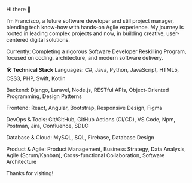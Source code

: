 Hi there 👋

I’m Francisco, a future software developer and still project manager, blending tech know-how with hands-on Agile experience. My journey is rooted in leading complex projects and now, in building creative, user-centered digital solutions.

Currently: Completing a rigorous Software Developer Reskilling Program, focused on coding, architecture, and modern software delivery.

**🛠️ Technical Stack**
Languages:
C#, Java, Python, JavaScript, HTML5, CSS3, PHP, Swift, Kotlin

Backend:
Django, Laravel, Node.js, RESTful APIs, Object-Oriented Programming, Design Patterns

Frontend:
React, Angular, Bootstrap, Responsive Design, Figma

DevOps & Tools:
Git/GitHub, GitHub Actions (CI/CD), VS Code, Npm, Postman, Jira, Confluence, SDLC

Database & Cloud:
MySQL, SQL, Firebase, Database Design

Product & Agile:
Product Management, Business Strategy, Data Analysis, Agile (Scrum/Kanban), Cross-functional Collaboration, Software Architecture

Thanks for visiting!
